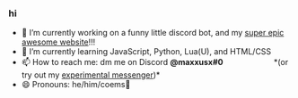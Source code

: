### hi

- 🔭 I’m currently working on a funny little discord bot, and my [super epic awesome website](https://maxxusx.github.io)!!!
- 🌱 I’m currently learning JavaScript, Python, Lua(U), and HTML/CSS
- 📫 How to reach me: dm me on Discord **@maxxusx#0**ㅤㅤㅤㅤㅤㅤㅤ*(or try out my [experimental messenger](https://maxxusx.github.io/message))*
- 😄 Pronouns: he/him/coems🤑
